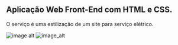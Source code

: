 ## Aplicação Web Front-End com HTML e CSS.
O serviço é uma estilização de um site para serviço elétrico. 

![image alt](https://github.com/DaviFelipe00/portifolio01/blob/main/imagem%20do%20projeto.png?raw=true)
![image_alt](https://github.com/DaviFelipe00/portifolio01/blob/main/imagem%20do%20projeto2.png?raw=true)
